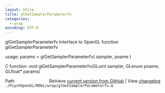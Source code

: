 ```yaml
---
layout: mfile
title: glGetSamplerParameterfv
categories:
  - wrap
encoding: UTF-8
---
```


glGetSamplerParameterfv  Interface to OpenGL function glGetSamplerParameterfv  

usage:  params = glGetSamplerParameterfv( sampler, pname )  

C function:  void glGetSamplerParameterfv(GLuint sampler, GLenum pname, GLfloat\* params)  


<div class="code_header" style="text-align:right;">
  <span style="float:left;">Path&nbsp;&nbsp;</span> <span class="counter">Retrieve <a href=
  "https://raw.github.com/Psychtoolbox-3/Psychtoolbox-3/beta/./PsychOpenGL/MOGL/wrap/glGetSamplerParameterfv.m">current version from GitHub</a> | View <a href=
  "https://github.com/Psychtoolbox-3/Psychtoolbox-3/commits/beta/./PsychOpenGL/MOGL/wrap/glGetSamplerParameterfv.m">changelog</a></span>
</div>
<div class="code">
  <code>./PsychOpenGL/MOGL/wrap/glGetSamplerParameterfv.m</code>
</div>
